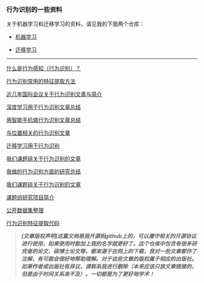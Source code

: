 ### 行为识别的一些资料

关于机器学习和迁移学习的资料，请见我的下面两个仓库：

- [机器学习](https://github.com/jindongwang/MachineLearning)

- [迁移学习](https://github.com/jindongwang/transferlearning)

- - -

[什么是行为感知（行为识别）？](https://github.com/jindongwang/activityrecognition/blob/master/notes/activity%20recognition.md)

[行为识别常用的特征提取方法](https://www.zhihu.com/question/41068341)

[近几年国际会议关于行为识别文章与简介](https://github.com/jindongwang/activityrecognition/blob/master/notes/%E8%A1%8C%E4%B8%BA%E8%AF%86%E5%88%AB%E8%AE%BA%E6%96%87list.md)

[深度学习用于行为识别文章总结](https://github.com/jindongwang/activityrecognition/blob/master/notes/%E6%B7%B1%E5%BA%A6%E5%AD%A6%E4%B9%A0%E8%A1%8C%E4%B8%BA%E8%AF%86%E5%88%AB.md)

[用智能手机做行为识别文章总结](https://github.com/jindongwang/activityrecognition/blob/master/notes/%E6%99%BA%E8%83%BD%E6%89%8B%E6%9C%BA%E5%81%9A%E8%A1%8C%E4%B8%BA%E8%AF%86%E5%88%AB.md)

[与位置相关的行为识别文章](https://github.com/jindongwang/activityrecognition/blob/master/notes/%E4%B8%8E%E4%BD%8D%E7%BD%AE%E7%9B%B8%E5%85%B3%E7%9A%84%E8%A1%8C%E4%B8%BA%E8%AF%86%E5%88%AB.md)

[迁移学习用于行为识别](https://github.com/jindongwang/activityrecognition/blob/master/notes/%E8%BF%81%E7%A7%BB%E5%AD%A6%E4%B9%A0%E7%94%A8%E4%BA%8E%E8%A1%8C%E4%B8%BA%E8%AF%86%E5%88%AB.md)

[我们课题组关于行为识别的文章](https://github.com/jindongwang/activityrecognition/blob/master/notes/%E8%AF%BE%E9%A2%98%E7%BB%84%E8%A1%8C%E4%B8%BA%E8%AF%86%E5%88%AB%E8%AE%BA%E6%96%87.md)

[我做的行为识别方面的研究总结](https://github.com/jindongwang/activityrecognition/blob/master/notes/%E8%A1%8C%E4%B8%BA%E8%AF%86%E5%88%AB%E6%96%B9%E9%9D%A2%E4%BC%9A%E8%AE%AE%E8%AE%BA%E6%96%87%E7%A0%94%E7%A9%B6%E6%80%BB%E7%BB%93.pptx)

[我们课题组关于行为识别的文章](https://github.com/jindongwang/activityrecognition/blob/master/notes/%E8%AF%BE%E9%A2%98%E7%BB%84%E8%A1%8C%E4%B8%BA%E8%AF%86%E5%88%AB%E8%AE%BA%E6%96%87.md)

[课题组研究项目简介](https://github.com/jindongwang/activityrecognition/blob/master/notes/%E8%AF%BE%E9%A2%98%E7%BB%84%E7%A0%94%E7%A9%B6%E9%A1%B9%E7%9B%AE%E4%B8%8E%E4%BA%BA%E7%89%A9%E6%8E%A8%E8%8D%90.md)

[公开数据集整理](https://github.com/jindongwang/activityrecognition/blob/master/notes/dataset%20description.md)

[行为识别特征提取代码](https://github.com/jindongwang/activityrecognition/tree/master/code)

> ***[文章版权声明]这篇文档是我开源到github上的，可以遵守相关的开源协议进行使用，如果使用时能加上我的名字就更好了。这个仓库中包含有很多研究者的论文、硕博士论文等，都来源于在网上的下载，我对一些文章都作了注解，有可能会很好地帮助理解。对于这些文章的版权属于相应的出版社。如果作者或出版社有异议，请联系我进行删除（本来应该只放文章链接的，但是由于时间关系来不及）。一切都是为了更好地学术！***

